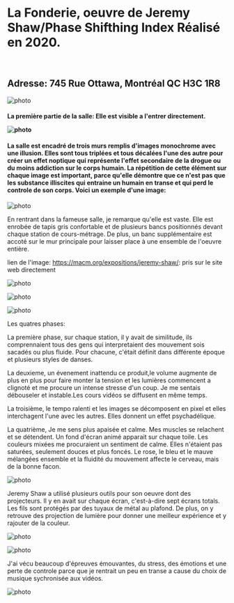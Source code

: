 <h1> 
La Fonderie, oeuvre de Jeremy Shaw/Phase Shifthing Index
Réalisé en 2020.
</h1>
<br>
<h2>
  Adresse: 745 Rue Ottawa, Montréal QC H3C 1R8 
</h2>

 ![photo](media/banniere_fonderie.png)

<h4>
La première partie de la salle:
Elle est visible a l'entrer directement.
<br> 

![photo](media/entrer_oeuvre.png)

</h4>

<h4>
La salle est encadré de trois murs remplis d'images monochrome avec une illusion. 
Elles sont tous triplées et tous décalées l'une des autre pour créer un effet 
noptique qui représente l'effet secondaire de la drogue ou du moins addiction sur le corps humain.
La répétition de cette élément sur chaque image est important, parce qu'elle démontre que ce n'est pas que les substance illiscites 
qui entraine un humain en transe et qui perd le controle de son corps.
Voici un exemple d'une image:
</h4>

![photo](media/fille_priere.png)

En rentrant dans la fameuse salle, je remarque qu'elle est vaste. Elle est enrobée de tapis gris confortable et
de plusieurs bancs positionnés devant chaque station de cours-métrage. De plus, un banc supplémentaire est accoté sur le mur principale
pour laisser place à une ensemble de l'oeuvre entière.

lien de l'image: https://macm.org/expositions/jeremy-shaw/:
pris sur le site web directement

![photo](media/entrer.jpg)

![photo](media/croquis_plan_de_la_salle.png)

![photo](media/ecran.png)

Les quatres phases:

La première phase, sur chaque station, il y avait de similitude, ils comprennaient tous des gens qui interpretaient des mouvement sois sacadés ou plus fluide.
Pour chacune, c'était définit dans différente époque et plusieurs styles de danses.

La deuxieme, un évenement inattendu ce produit,le volume augmente de plus en plus pour faire monter la tension et les lumières commencent a clignoté et me procure un intense stresse d'un coup.
Je me sentais débouseler et instable.Les cours vidéos se diffusent en même temps.

La troisième, le tempo ralenti et les images se décomposent en pixel et elles interchagent l'une avec les autres. Elles donnent un effet psychadélique.

La quatrième,  Je me sens plus apaisée et calme. Mes muscles se relachent et se détendent. Un fond d'écran animé apparait sur chaque toile. Les couleurs mixées me procuraient un sentiment de calme.
Elles n'étaient pas saturées, seulement douces et plus foncés. Le rose, le bleu et le mauve mélangées ensemble et la fluidité du mouvement affecte le cerveau, mais de la bonne facon.

![photo](media/lumiere_projecter.png)

Jeremy Shaw a utilisé plusieurs outils pour son oeuvre dont des projecteurs. Il y en avait sur chaque écran, c'est-à-dire sept écrans totals.
Les fils sont protégés par des tuyaux de métal au plafond. De plus, on y retrouve des projection de lumière pour donner une meilleur expérience et 
y rajouter de la couleur. 

![photo](media/outils_utilisees.png)

![photo](media/projecteur_1.png)

J'ai vécu beaucoup d'épreuves émouvantes, du stress, des émotions et une perte de controle parce que je rentrait un peu en transe a cause 
du choix de musique sychronisée aux vidéos.

![photo](media/groupe.png)













